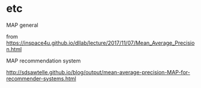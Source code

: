 # etc


MAP general


from https://inspace4u.github.io/dllab/lecture/2017/11/07/Mean_Average_Precision.html


MAP recommendation system


http://sdsawtelle.github.io/blog/output/mean-average-precision-MAP-for-recommender-systems.html
